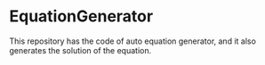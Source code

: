 # EquationGenerator
This repository has the code of auto equation generator, and it also generates the solution of the equation.
